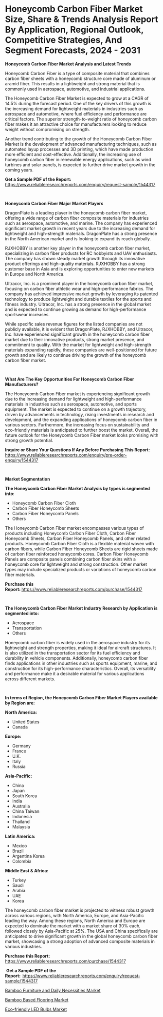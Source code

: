 <p><h1>Honeycomb Carbon Fiber Market Size, Share & Trends Analysis Report By Application, Regional Outlook, Competitive Strategies, And Segment Forecasts, 2024 - 2031</h1></p><p><strong>Honeycomb Carbon Fiber Market Analysis and Latest Trends</strong></p>
<p><p>Honeycomb Carbon Fiber is a type of composite material that combines carbon fiber sheets with a honeycomb structure core made of aluminum or aramid fiber. This results in a lightweight and strong material that is commonly used in aerospace, automotive, and industrial applications.</p><p>The Honeycomb Carbon Fiber Market is expected to grow at a CAGR of 14.5% during the forecast period. One of the key drivers of this growth is the increasing demand for lightweight materials in industries such as aerospace and automotive, where fuel efficiency and performance are critical factors. The superior strength-to-weight ratio of honeycomb carbon fiber makes it an attractive choice for manufacturers looking to reduce weight without compromising on strength.</p><p>Another trend contributing to the growth of the Honeycomb Carbon Fiber Market is the development of advanced manufacturing techniques, such as automated layup processes and 3D printing, which have made production more efficient and cost-effective. Additionally, the increasing use of honeycomb carbon fiber in renewable energy applications, such as wind turbines and solar panels, is expected to further drive market growth in the coming years.</p></p>
<p><strong>Get a Sample PDF of the Report:&nbsp;</strong> <a href="https://www.reliableresearchreports.com/enquiry/request-sample/1544317">https://www.reliableresearchreports.com/enquiry/request-sample/1544317</a></p>
<p>&nbsp;</p>
<p><strong>Honeycomb Carbon Fiber Major Market Players</strong></p>
<p><p>DragonPlate is a leading player in the honeycomb carbon fiber market, offering a wide range of carbon fiber composite materials for industries such as aerospace, automotive, and marine. The company has experienced significant market growth in recent years due to the increasing demand for lightweight and high-strength materials. DragonPlate has a strong presence in the North American market and is looking to expand its reach globally.</p><p>RJXHOBBY is another key player in the honeycomb carbon fiber market, specializing in carbon fiber products for RC hobbyists and UAV enthusiasts. The company has shown steady market growth through its innovative product offerings and high-quality materials. RJXHOBBY has a strong customer base in Asia and is exploring opportunities to enter new markets in Europe and North America.</p><p>Ultracor, Inc. is a prominent player in the honeycomb carbon fiber market, focusing on carbon fiber athletic wear and high-performance fabrics. The company has achieved impressive market growth by leveraging its patented technology to produce lightweight and durable textiles for the sports and fitness industry. Ultracor, Inc. has a strong presence in the global market and is expected to continue growing as demand for high-performance sportswear increases.</p><p>While specific sales revenue figures for the listed companies are not publicly available, it is evident that DragonPlate, RJXHOBBY, and Ultracor, Inc. have experienced significant growth in the honeycomb carbon fiber market due to their innovative products, strong market presence, and commitment to quality. With the market for lightweight and high-strength materials expanding rapidly, these companies are well-positioned for future growth and are likely to continue driving the growth of the honeycomb carbon fiber market.</p></p>
<p>&nbsp;</p>
<p><strong>What Are The Key Opportunities For Honeycomb Carbon Fiber Manufacturers?</strong></p>
<p><p>The Honeycomb Carbon Fiber market is experiencing significant growth due to the increasing demand for lightweight and high-performance materials in industries such as aerospace, automotive, and sports equipment. The market is expected to continue on a growth trajectory, driven by advancements in technology, rising investments in research and development, and the expanding applications of honeycomb carbon fiber in various sectors. Furthermore, the increasing focus on sustainability and eco-friendly materials is anticipated to further boost the market. Overall, the future outlook for the Honeycomb Carbon Fiber market looks promising with strong growth potential.</p></p>
<p><strong>Inquire or Share Your Questions If Any Before Purchasing This Report:</strong> <a href="https://www.reliableresearchreports.com/enquiry/pre-order-enquiry/1544317">https://www.reliableresearchreports.com/enquiry/pre-order-enquiry/1544317</a></p>
<p>&nbsp;</p>
<p><strong>Market Segmentation</strong></p>
<p><strong>The Honeycomb Carbon Fiber Market Analysis by types is segmented into:</strong></p>
<p><ul><li>Honeycomb Carbon Fiber Cloth</li><li>Carbon Fiber Honeycomb Sheets</li><li>Carbon Fiber Honeycomb Panels</li><li>Others</li></ul></p>
<p><p>The Honeycomb Carbon Fiber market encompasses various types of products including Honeycomb Carbon Fiber Cloth, Carbon Fiber Honeycomb Sheets, Carbon Fiber Honeycomb Panels, and other related products. Honeycomb Carbon Fiber Cloth is a flexible material woven with carbon fibers, while Carbon Fiber Honeycomb Sheets are rigid sheets made of carbon fiber reinforced honeycomb cores. Carbon Fiber Honeycomb Panels are composite panels combining carbon fiber skins with a honeycomb core for lightweight and strong construction. Other market types may include specialized products or variations of honeycomb carbon fiber materials.</p></p>
<p><strong>Purchase this Report:&nbsp;</strong><a href="https://www.reliableresearchreports.com/purchase/1544317">https://www.reliableresearchreports.com/purchase/1544317</a></p>
<p>&nbsp;</p>
<p><strong>The Honeycomb Carbon Fiber Market Industry Research by Application is segmented into:</strong></p>
<p><ul><li>Aerospace</li><li>Transportation</li><li>Others</li></ul></p>
<p><p>Honeycomb carbon fiber is widely used in the aerospace industry for its lightweight and strength properties, making it ideal for aircraft structures. It is also utilized in the transportation sector for its fuel efficiency and durability in vehicle components. Additionally, honeycomb carbon fiber finds applications in other industries such as sports equipment, marine, and construction for its high-performance characteristics. Overall, its versatility and performance make it a desirable material for various applications across different markets.</p></p>
<p>&nbsp;</p>
<p><strong>In terms of Region, the Honeycomb Carbon Fiber Market Players available by Region are:</strong></p>
<p>
    <p> <strong> North America: </strong>
        <ul>
            <li>United States</li>
            <li>Canada</li>
        </ul>
        </p> 
    <p> <strong> Europe: </strong>
        <ul>
            <li>Germany</li>
            <li>France</li>
            <li>U.K.</li>
            <li>Italy</li>
            <li>Russia</li>
        </ul>
        </p> 
    <p> <strong> Asia-Pacific: </strong>
        <ul>
            <li>China</li>
            <li>Japan</li>
            <li>South Korea</li>
            <li>India</li>
            <li>Australia</li>
            <li>China Taiwan</li>
            <li>Indonesia</li>
            <li>Thailand</li>
            <li>Malaysia</li>
        </ul>
        </p> 
    <p> <strong> Latin America: </strong>
        <ul>
            <li>Mexico</li>
            <li>Brazil</li>
            <li>Argentina Korea</li>
            <li>Colombia</li>
        </ul>
        </p> 
    <p> <strong> Middle East & Africa: </strong>
        <ul>
            <li>Turkey</li>
            <li>Saudi</li>
            <li>Arabia</li>
            <li>UAE</li>
            <li>Korea</li>
        </ul>
    </p>
    </p>
<p><p>The honeycomb carbon fiber market is projected to witness robust growth across various regions, with North America, Europe, and Asia-Pacific leading the way. Among these regions, North America and Europe are expected to dominate the market with a market share of 30% each, followed closely by Asia-Pacific at 25%. The USA and China specifically are anticipated to drive significant growth in the global honeycomb carbon fiber market, showcasing a strong adoption of advanced composite materials in various industries.</p></p>
<p><strong>Purchase this Report: </strong><a href="https://www.reliableresearchreports.com/purchase/1544317">https://www.reliableresearchreports.com/purchase/1544317</a></p>
<p>&nbsp;<strong>Get a Sample PDF of the Report:&nbsp;&nbsp;</strong><a href="https://www.reliableresearchreports.com/enquiry/request-sample/1544317">https://www.reliableresearchreports.com/enquiry/request-sample/1544317</a></p>
<p><strong></strong></p>
<p><p><a href="https://view.publitas.com/reportprime-1/bamboo-furniture-and-daily-necessities-market-analysis-examines-its-scope-on-growth-opportunities-and-forecasted-trends-spanning-from-2023-to-2030/">Bamboo Furniture and Daily Necessities Market</a></p><p><a href="https://view.publitas.com/reportprime-1/bamboo-based-flooring-market-research-report-reveals-the-latest-trends-and-opportunities-of-this-market-for-period-from-2023-2030/">Bamboo Based Flooring Market</a></p><p><a href="https://view.publitas.com/reportprime-1/eco-friendly-led-bulbs-market-share-market-new-trends-analysis-report-by-type-by-application-by-end-use-by-region-and-segment-forecasts-2023-2030/">Eco-friendly LED Bulbs Market</a></p></p>